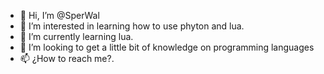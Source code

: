 - 👋 Hi, I’m @SperWal
- 👀 I’m interested in learning how to use phyton and lua.
- 🌱 I’m currently learning lua.
- 💞️ I’m looking to get a little bit of knowledge on programming languages
- 📫 ¿How to reach me?.

<!---
SperWal/SperWal is a ✨ special ✨ repository because its `README.md` (this file) appears on your GitHub profile.
You can click the Preview link to take a look at your changes.
--->
